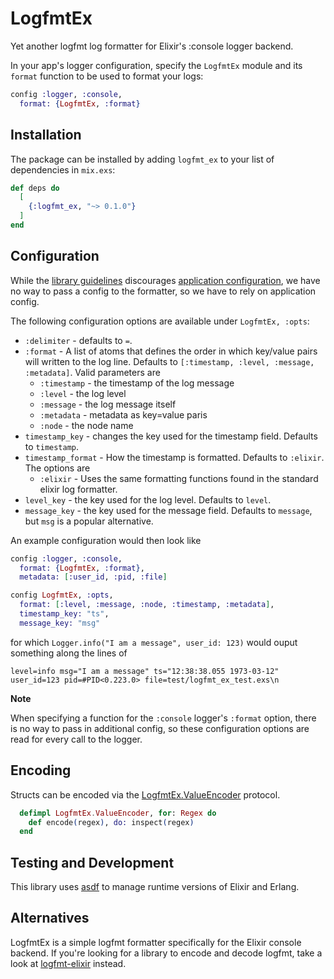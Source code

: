 # LogfmtEx

Yet another logfmt log formatter for Elixir's :console logger backend.

In your app's logger configuration, specify the `LogfmtEx` module and its `format` function to be used to format your logs:

```elixir
config :logger, :console,
  format: {LogfmtEx, :format}
```

## Installation

The package can be installed
by adding `logfmt_ex` to your list of dependencies in `mix.exs`:

```elixir
def deps do
  [
    {:logfmt_ex, "~> 0.1.0"}
  ]
end
```

## Configuration

While the [library guidelines](https://hexdocs.pm/elixir/main/library-guidelines.html) discourages [application configuration](https://hexdocs.pm/elixir/main/library-guidelines.html#avoid-application-configuration), we have no way to pass a config to the formatter, so we have to rely on application config.

The following configuration options are available under `LogfmtEx, :opts`:

* `:delimiter` - defaults to `=`.
* `:format` - A list of atoms that defines the order in which key/value pairs will written to the log line. Defaults to `[:timestamp, :level, :message, :metadata]`. Valid parameters are
  * `:timestamp` - the timestamp of the log message
  * `:level` - the log level
  * `:message` - the log message itself
  * `:metadata` - metadata as key=value paris
  * `:node` - the node name
* `timestamp_key` - changes the key used for the timestamp field. Defaults to `timestamp`.
* `timestamp_format` - How the timestamp is formatted. Defaults to `:elixir`. The options are
  * `:elixir` - Uses the same formatting functions found in the standard elixir log formatter.
* `level_key` - the key used for the log level. Defaults to `level`.
* `message_key` - the key used for the message field. Defaults to `message`, but `msg` is a popular alternative.

An example configuration would then look like

```elixir
config :logger, :console,
  format: {LogfmtEx, :format},
  metadata: [:user_id, :pid, :file]

config LogfmtEx, :opts,
  format: [:level, :message, :node, :timestamp, :metadata],
  timestamp_key: "ts",
  message_key: "msg"
```

for which `Logger.info("I am a message", user_id: 123)` would ouput something along the lines of

```
level=info msg="I am a message" ts="12:38:38.055 1973-03-12" user_id=123 pid=#PID<0.223.0> file=test/logfmt_ex_test.exs\n
```


**Note**

When specifying a function for the `:console` logger's `:format` option, there is no way to pass in additional config, so these configuration options are read for every call to the logger.

## Encoding

Structs can be encoded via the [LogfmtEx.ValueEncoder](lib/logfmt_ex/value_encoder.ex) protocol.

```elixir
  defimpl LogfmtEx.ValueEncoder, for: Regex do
    def encode(regex), do: inspect(regex)
  end
```

## Testing and Development

This library uses [asdf](https://asdf-vm.com) to manage runtime versions of Elixir and Erlang.

## Alternatives

LogfmtEx is a simple logfmt formatter specifically for the Elixir console backend.
If you're looking for a library to encode and decode logfmt, take a look at [logfmt-elixir](https://github.com/jclem/logfmt-elixir) instead.